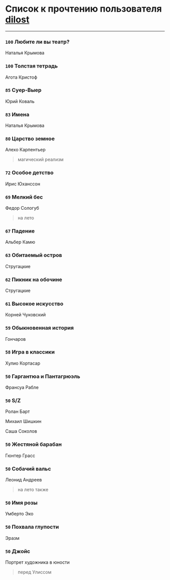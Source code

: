 # Список к прочтению пользователя [dilost](https://www.facebook.com/app_scoped_user_id/10206471247373307/)
---

### `100` Любите ли вы театр?
Наталья Крымова

### `100` Толстая тетрадь
Агота Кристоф

### `85` Суер-Выер
Юрий Коваль

### `83` Имена
Наталья Крымова

### `80` Царство земное
Алехо Карпентьер
> магический реализм

### `72` Особое детство
Ирис Юханссон

### `69` Мелкий бес
Федор Сологуб
> на лето

### `67` Падение
Альбер Камю

### `63` Обитаемый остров
Стругацкие

### `62` Пикник на обочине
Стругацкие

### `61` Высокое искусство
Корней Чуковский

### `59` Обыкновенная история
Гончаров

### `58` Игра в классики
Хулио Кортасар

### `50` Гаргантюа и Пантагрюэль
Франсуа Рабле

### `50` S/Z
Ролан Барт

Михаил Шишкин

Саша Соколов

### `50` Жестяной барабан
Гюнтер Грасс

### `50` Собачий вальс
Леонид Андреев
> на лето также

### `50` Имя розы
Умберто Эко

### `50` Похвала глупости
Эразм

### `50` Джойс
Портрет художника в юности
> перед Улиссом

